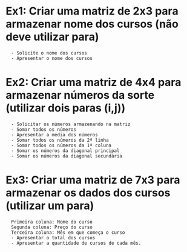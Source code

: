 # Ex1: Criar uma matriz de 2x3 para armazenar nome dos cursos (não deve utilizar para)
      - Solicite o nome dos cursos
      - Apresentar o nome dos cursos
# Ex2: Criar uma matriz de 4x4 para armazenar números da sorte (utilizar dois paras (i,j))
      - Solicitar os números armazenando na matriz
      - Somar todos os números
      - Apresentar a média dos números
      - Somar todos os números da 2ª linha
      - Somar todos os números da 1ª coluna
      - Somar os números da diagonal principal
      - Somar os números da diagonal secundária
# Ex3: Criar uma matriz de 7x3 para armazenar os dados dos cursos (utilizar um para)
      Primeira coluna: Nome do curso
      Segunda coluna: Preço do curso
      Terceira coluna: Mês em que começa o curso
      - Apresentar o total dos cursos
      - Apresentar a quantidade de cursos de cada mês.